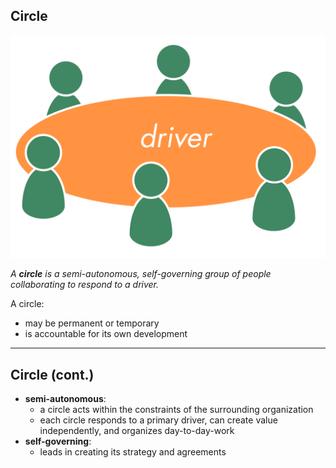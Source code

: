 ## Circle

![right,fit](img/circle/circle-driver.png)  

_A **circle** is a semi-autonomous, self-governing group of people collaborating to respond to a driver._

A circle:

* may be permanent or temporary
* is accountable for its own development

---

## Circle (cont.)

* **semi-autonomous**: 
    * a circle acts within the constraints of the surrounding organization
    * each circle responds to a primary driver, can create value independently, and organizes day-to-day-work
* **self-governing**:
    * leads in creating its strategy and agreements